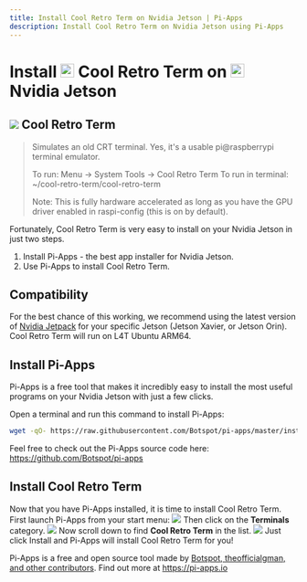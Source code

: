 ```yaml
---
title: Install Cool Retro Term on Nvidia Jetson | Pi-Apps
description: Install Cool Retro Term on Nvidia Jetson using Pi-Apps
---
```

<div class="simple-install-content content">

# Install <img src="/img/app-icons/Cool Retro Term/icon-64.png" height=24> Cool Retro Term on <img src=/img/other-icons/nvidia-icon.svg height=24> Nvidia Jetson

## <img src="/img/app-icons/Cool Retro Term/icon-64.png"> Cool Retro Term
> Simulates an old CRT terminal.
> Yes, it's a usable pi@raspberrypi terminal emulator.
> 
> To run: Menu -> System Tools -> Cool Retro Term
> To run in terminal: ~/cool-retro-term/cool-retro-term
> 
> Note: This is fully hardware accelerated as long as you have the GPU driver enabled in raspi-config (this is on by default).

Fortunately, Cool Retro Term is very easy to install on your Nvidia Jetson in just two steps.
1. Install Pi-Apps - the best app installer for Nvidia Jetson.
2. Use Pi-Apps to install Cool Retro Term.
</div>
<div class="simple-install-content content">

## Compatibility
For the best chance of this working, we recommend using the latest version of [Nvidia Jetpack](https://developer.nvidia.com/embedded/jetpack-archive) for your specific Jetson (Jetson Xavier, or Jetson Orin).
Cool Retro Term will run on L4T Ubuntu ARM64.
</div>
<div class="simple-install-content content">

## Install Pi-Apps

Pi-Apps is a free tool that makes it incredibly easy to install the most useful programs on your Nvidia Jetson with just a few clicks.

Open a terminal and run this command to install Pi-Apps:
```bash
wget -qO- https://raw.githubusercontent.com/Botspot/pi-apps/master/install | bash
```
Feel free to check out the Pi-Apps source code here: https://github.com/Botspot/pi-apps
</div>
<div class="simple-install-content content">

## Install Cool Retro Term

Now that you have Pi-Apps installed, it is time to install Cool Retro Term.
First launch Pi-Apps from your start menu:
<img src="/img/start-menu.png">
Then click on the <b>Terminals</b> category.
<img src="/img/category-selections/Terminals.png">
Now scroll down to find <b>Cool Retro Term</b> in the list.
<img src="/img/app-icons/Cool Retro Term/app-selection.png">
Just click Install and Pi-Apps will install Cool Retro Term for you!
</div>
<div class="simple-install-content content">

Pi-Apps is a free and open source tool made by [Botspot, theofficialgman, and other contributors](/about/#contributors). Find out more at https://pi-apps.io
</div>
